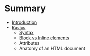 # Summary

* [Introduction](README.md)
* [Basics](basics/basics.md)
   * [Syntax](basics/syntax.md)
   * [Block vs Inline elements](basics/block_vs_inline_elements.md)
   * Attributes
   * Anatomy of an HTML document

